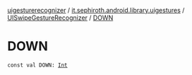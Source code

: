 [uigesturerecognizer](../../index.md) / [it.sephiroth.android.library.uigestures](../index.md) / [UISwipeGestureRecognizer](index.md) / [DOWN](./-d-o-w-n.md)

# DOWN

`const val DOWN: `[`Int`](https://kotlinlang.org/api/latest/jvm/stdlib/kotlin/-int/index.html)